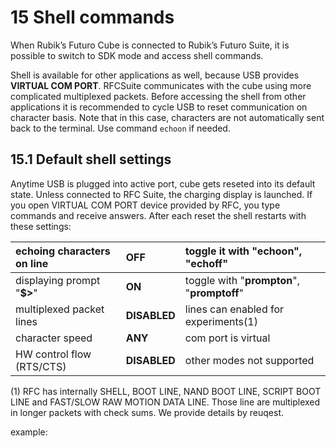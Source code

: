 # 15 Shell commands

When Rubik’s Futuro Cube is connected to Rubik’s Futuro Suite, it is possible to switch to SDK mode and access shell commands.

Shell is available for other applications as well, because USB provides **VIRTUAL COM PORT**. RFCSuite communicates with the cube using more complicated multiplexed packets. Before accessing the shell from other applications it is recommended to cycle USB to reset communication on character basis. Note that in this case, characters are not automatically sent back to the terminal. Use command `echoon` if needed.



## 15.1 Default shell settings

Anytime USB is plugged into active port, cube gets reseted into its default state. Unless connected to RFC Suite, the charging display is launched. If you open VIRTUAL COM PORT device provided by RFC, you type commands and receive answers. After each reset the shell restarts with these settings:

| echoing characters on line | **OFF** | toggle it with "**echoon"**, "**echoff"** |
| :--- | :--- | :--- |
| displaying prompt "**$&gt;**" | **ON** | toggle with "**prompton**", "**promptoff**" |
| multiplexed packet lines | **DISABLED** | lines can enabled for experiments\(1\) |
| character speed | **ANY** | com port is virtual |
| HW control flow \(RTS/CTS\) | **DISABLED** | other modes not supported |

 \(1\) RFC has internally SHELL, BOOT LINE, NAND BOOT LINE, SCRIPT BOOT LINE and FAST/SLOW RAW MOTION DATA LINE. Those line are multiplexed in longer packets with check sums. We provide details by reuqest.   

example:



